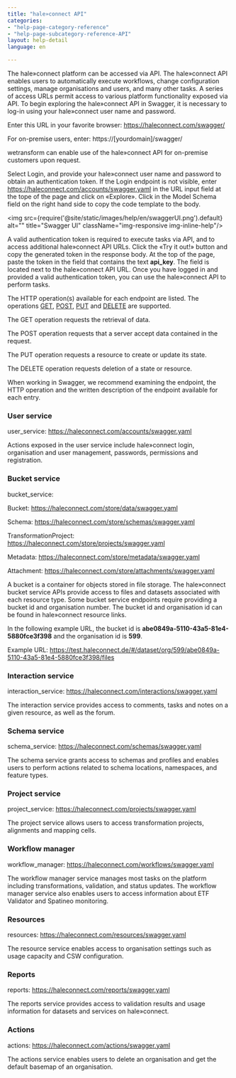 ```yaml
---
title: "hale»connect API"
categories:
- "help-page-category-reference"
- "help-page-subcategory-reference-API"
layout: help-detail
language: en

---
```


The hale»connect platform can be accessed via API. The hale»connect API enables users to automatically execute workflows, change configuration settings, manage organisations and users, and many other tasks. A series of access URLs permit access to various platform functionality exposed via API. To begin exploring the hale»connect API in Swagger, it is necessary to log-in using your hale»connect user name and password.

Enter this URL in your favorite browser: https://haleconnect.com/swagger/

For on-premise users, enter: https://[yourdomain]/swagger/

wetransform can enable use of the hale»connect API for on-premise customers upon request.


Select Login, and provide your hale»connect user name and password to obtain an authentication token. If the Login endpoint is not visible, enter https://haleconnect.com/accounts/swagger.yaml in the URL input field at the tope of the page and click on &laquo;Explore&raquo;. Click in the Model Schema field on the right hand side to copy the code template to the body.

<img src={require('@site/static/images/help/en/swaggerUI.png').default} alt="" title="Swagger UI" className="img-responsive img-inline-help"/>

A valid authentication token is required to execute tasks via API, and to access additional hale»connect API URLs. Click the &laquo;Try it out!&raquo; button and copy the generated token in the response body. At the top of the page, paste the token in the field that contains the text **api_key**. The field is located next to the hale»connect API URL. Once you have logged in and provided a valid authentication token, you can use the hale»connect API to perform tasks.

The HTTP operation(s) available for each endpoint are listed. The operations [GET](https://datatracker.ietf.org/doc/html/rfc9110#name-get), [POST](https://datatracker.ietf.org/doc/html/rfc9110#name-post), [PUT](https://datatracker.ietf.org/doc/html/rfc9110#name-put) and [DELETE](https://datatracker.ietf.org/doc/html/rfc9110#name-delete) are supported.

The GET operation requests the retrieval of data.

The POST operation requests that a server accept data contained in the request.

The PUT operation requests a resource to create or update its state.

The DELETE operation requests deletion of a state or resource.

When working in Swagger, we recommend examining the endpoint, the HTTP operation and the written description of the endpoint available for each entry.

### User service
user_service: https://haleconnect.com/accounts/swagger.yaml

Actions exposed in the user service include hale»connect login, organisation and user management, passwords, permissions and registration.

### Bucket service
bucket_service:

  Bucket: https://haleconnect.com/store/data/swagger.yaml

  Schema: https://haleconnect.com/store/schemas/swagger.yaml

  TransformationProject: https://haleconnect.com/store/projects/swagger.yaml

  Metadata: https://haleconnect.com/store/metadata/swagger.yaml

  Attachment: https://haleconnect.com/store/attachments/swagger.yaml

A bucket is a container for objects stored in file storage. The hale»connect bucket service APIs provide access to files and datasets associated with each resource type. Some bucket service endpoints require providing a bucket id and organisation number. The bucket id and organisation id can be found in hale»connect resource links.

In the following example URL, the bucket id is **abe0849a-5110-43a5-81e4-5880fce3f398** and the organisation id is **599**.

Example URL: https://test.haleconnect.de/#/dataset/org/599/abe0849a-5110-43a5-81e4-5880fce3f398/files

### Interaction service
interaction_service: https://haleconnect.com/interactions/swagger.yaml

The interaction service provides access to comments, tasks and notes on a given resource, as well as the forum.

### Schema service
schema_service: https://haleconnect.com/schemas/swagger.yaml

The schema service grants access to schemas and profiles and enables users to perform actions related to schema locations, namespaces, and feature types.

### Project service
project_service: https://haleconnect.com/projects/swagger.yaml

The project service allows users to access transformation projects, alignments and mapping cells.

### Workflow manager
workflow_manager: https://haleconnect.com/workflows/swagger.yaml

The workflow manager service manages most tasks on the platform including transformations, validation, and status updates. The workflow manager service also enables users to access information about ETF Validator and Spatineo monitoring.

### Resources
resources: https://haleconnect.com/resources/swagger.yaml

The resource service enables access to organisation settings such as usage capacity and CSW configuration.

### Reports
reports: https://haleconnect.com/reports/swagger.yaml

The reports service provides access to validation results and usage information for datasets and services on hale»connect.

### Actions
actions: https://haleconnect.com/actions/swagger.yaml

The actions service enables users to delete an organisation and get the default basemap of an organisation.
